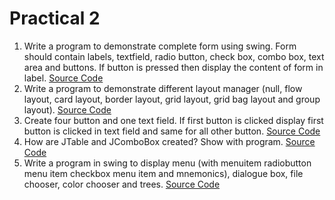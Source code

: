 # Practical 2

1. Write a program to demonstrate complete form using swing. Form should contain labels, textfield, radio button, check
   box, combo box, text area and buttons. If button is pressed then display the content of form in label. [Source Code](Form.java)
2. Write a program to demonstrate different layout manager (null, flow layout, card layout, border layout, grid layout,
   grid bag layout and group layout). [Source Code](LayoutManager.java)
3. Create four button and one text field. If first button is clicked display first button is clicked in text field and
   same for all other button. [Source Code](Buttons.java)
4. How are JTable and JComboBox created? Show with program. [Source Code](JTableAndJComboBox.java)
5. Write a program in swing to display menu (with menuitem radiobutton menu item checkbox menu item and mnemonics),
   dialogue box, file chooser, color chooser and trees. [Source Code](AdvancedSwing.java)